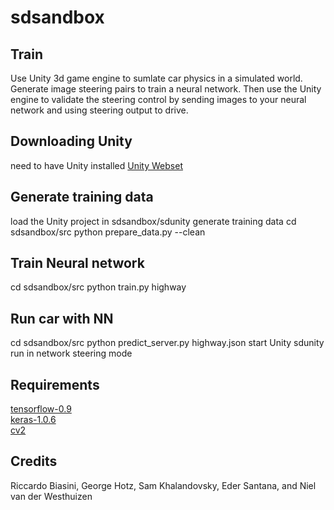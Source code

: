 # sdsandbox

## Train

Use Unity 3d game engine to sumlate car physics in a simulated world. 
Generate image steering pairs to train a neural network. 
Then use the Unity engine to validate the steering control by sending images to your neural network and using steering output to drive.

## Downloading Unity

need to have Unity installed [Unity Webset](https://unity3d.com/get-unity/download)

## Generate training data

load the Unity project in sdsandbox/sdunity
generate training data
cd sdsandbox/src
python prepare_data.py --clean

## Train Neural network

cd sdsandbox/src
python train.py highway


## Run car with NN
cd sdsandbox/src
python predict_server.py highway.json 
start Unity sdunity
run in network steering mode


## Requirements
[tensorflow-0.9](https://github.com/tensorflow/tensorflow)  
[keras-1.0.6](https://github.com/fchollet/keras)  
[cv2](https://anaconda.org/menpo/opencv3)

## Credits

Riccardo Biasini, George Hotz, Sam Khalandovsky, Eder Santana, and Niel van der Westhuizen
